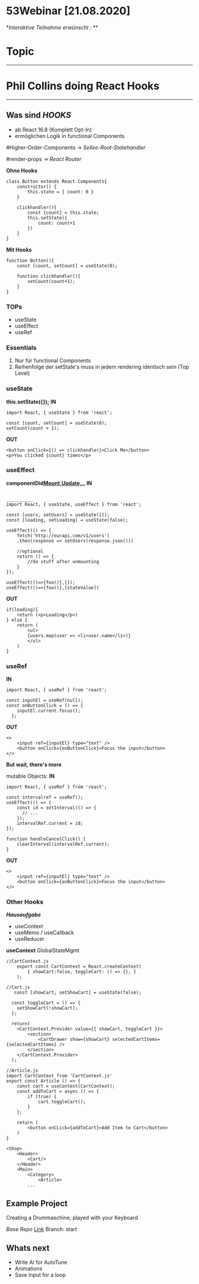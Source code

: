 # 53Webinar [21.08.2020]

**Interaktive Teilnahme erwünscht :* **


# Topic
________
# Phil Collins doing React Hooks
________


## Was sind _HOOKS_


- ab React 16.8 (Komplett Opt-In)
- ermöglichen Logik in functional Components

#Higher-Order-Components -> _Sellee-Root-Statehandler_

#render-props -> _React Router_

**Ohne Hooks**
```
class Button extends React.Components{
    constructor() {
        this.state = { count: 0 }
    }

    clickhandler(){
        const {count} = this.state;
        this.setState({
            count: count+1 
        })
    }
}
```

**Mit Hooks**
```
function Button(){
    const [count, setCount] = useState(0);

    function clickhandler(){
        setCount(count+1);
    }
}

```
### TOPs
- useState
- useEffect
- useRef




### Essentials
1. Nur für functional Components
2. Reihenfolge der setState's muss in jedem rendering identisch sein (Top Level)

### useState 
__this.setState({});__
**IN**
```
import React, { useState } from 'react';

const [count, setCount] = useState(0);
setCount(count + 1);
```

**OUT**
```
<button onClick={() => clickhandler}>Click Me</button>
<p>You clicked {count} times</p>
```

### useEffect
__componentDid[Mount,Update,..]()__
**IN**
```

__________
import React, { useState, useEffect } from 'react';

const [users, setUsers] = useState([]);
const [loading, setLoading] = useState(false);

useEffect(() => {
    fetch('http://ourapi.com/v1/users')
    .then(response => setUsers(response.json()))

    //optional
    return () => {
        //do stuff after unmounting
    }
});

useEffect(()=>{foo()},[]);
useEffect(()=>{foo()},[stateValue])
```

**OUT**
```
if(loading){
    return (<p>Loading</p>)
} else {
    return (
        <ul>
        {users.map(user => <li>user.name</li>)}
        </ul>     
    )
}
```

### useRef
**IN**
```
import React, { useRef } from 'react';

const inputEl = useRef(null);
const onButtonClick = () => {    
    inputEl.current.focus();
  };
```

**OUT**
```
<>
    <input ref={inputEl} type="text" />
    <button onClick={onButtonClick}>Focus the input</button>
</>
```

__But wait, there's more__

mutable Objects:
**IN**
```
import React, { useRef } from 'react';

const intervalref = useRef();
useEffect(() => {
    const id = setInterval(() => {
      // ...
    });
    intervalRef.current = id;   
});

function handleCancelClick() {
    clearInterval(intervalRef.current);
}
```

**OUT**
```
<>
    <input ref={inputEl} type="text" />
    <button onClick={onButtonClick}>Focus the input</button>
</>
```

### Other Hooks
**_Hausaufgabe_**
- useContext
- useMemo / useCallback
- useReducer

**useContext** GlobalStateMgmt
```
//CartContext.js
    export const CartContext = React.createContext(
        { showCart:false, toggleCart: () => {}, }
    );

//Cart.js
   const [showCart, setShowCart] = useState(false);

  const toggleCart = () => {
    setShowCart(!showCart);
  };

  return(
    <CartContext.Provider value={{ showCart, toggleCart }}>
        <section>
            <CartDrawer show={showCart} selectedCartItems={selectedCartItems} />
        </section>
    </CartContext.Provider>
  );

//Article.js
import CartContext from 'CartContext.js'
export const Article () => {
    const cart = useContext(CartContext);
    const addToCart = async () => {
        if (true) {
            cart.toggleCart();
        }
    };

    return (
        <button onCLick={addToCart}>Add Item to Cart</button>
    )
}

<Shop>
    <Header>
        <Cart/>
    </Header>
    <Main>
        <Category>
            <Article>
        ...
```

## Example Project

Creating a Drummaschine, played with your Keyboard

_Base Repo_
[Link](https://github.com/christopherjurthe/christopherjurthe.github.io)
Branch: start

## Whats next

- Write AI for AutoTune
- Animations
- Save Input for a loop

